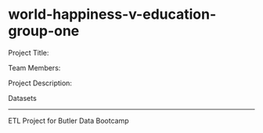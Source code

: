 # world-happiness-v-education-group-one

Project Title:

Team Members:

Project Description:

Datasets

-----
ETL Project for Butler Data Bootcamp
